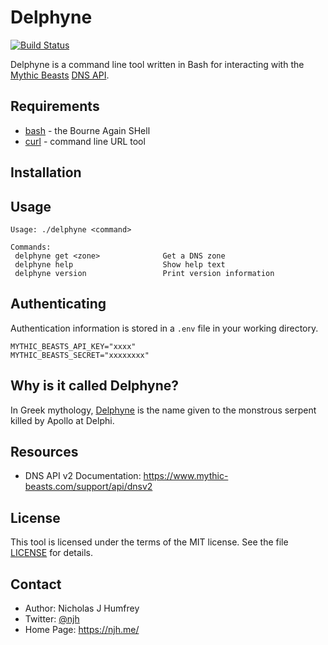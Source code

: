 Delphyne
========
[![Build Status](https://travis-ci.org/njh/delphyne.svg)](https://travis-ci.org/njh/delphyne)

Delphyne is a command line tool written in Bash for interacting with the [Mythic Beasts] [DNS API].


Requirements
------------

- [bash] - the Bourne Again SHell
- [curl] - command line URL tool


Installation
------------


Usage
-----

    Usage: ./delphyne <command>

    Commands:
     delphyne get <zone>              Get a DNS zone
     delphyne help                    Show help text
     delphyne version                 Print version information


Authenticating
--------------

Authentication information is stored in a `.env` file in your working directory.

    MYTHIC_BEASTS_API_KEY="xxxx"
    MYTHIC_BEASTS_SECRET="xxxxxxxx"


Why is it called Delphyne?
--------------------------

In Greek mythology, [Delphyne](https://en.wikipedia.org/wiki/Delphyne) is the name given to the monstrous serpent killed by Apollo at Delphi.


Resources
---------

* DNS API v2 Documentation: https://www.mythic-beasts.com/support/api/dnsv2


License
-------

This tool is licensed under the terms of the MIT license.
See the file [LICENSE](/LICENSE.md) for details.


Contact
-------

* Author:    Nicholas J Humfrey
* Twitter:   [@njh]
* Home Page: https://njh.me/



[bash]:           https://www.gnu.org/software/bash/
[curl]:           https://curl.haxx.se/
[@njh]:           https://twitter.com/njh
[Mythic Beasts]:  https://www.mythic-beasts.com/
[DNS API]:        https://www.mythic-beasts.com/sales/domains/dynamic-dns

